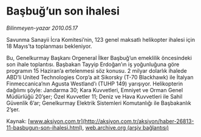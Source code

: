 # Başbuğ’un son ihalesi

*Bilinmeyen-yazar 2010.05.17*

<font class="agenda2NewsSpot">
 Savunma Sanayii İcra Komitesi’nin, 123 genel maksatlı helikopter ihalesi için 18 Mayıs’ta toplanması bekleniyor.
</font>
<font class="newsDetail">
 <p class="MsoNormal">
  Bu, Genelkurmay Başkanı Orgeneral İlker Başbuğ’un emeklilik öncesindeki son ihale toplantısı. Başbakan Tayyip Erdoğan’ın iş yoğunluğuna göre programın 15 Haziran’a ertelenmesi söz konusu. 2 milyar dolarlık ihalede ABD’li United Technologies Corp’a ait Sikorsky (T-70 Blackhawk) ile İtalyan Finmeccanica’nın Agusta Westland’ı (TUHP 149) yarışıyor. Helikopterin dağılımı şöyle: Jandarma 30; Kara Kuvvetleri, Emniyet ve Orman Genel Müdürlüğü 20’şer; Özel Kuvvetler 11; Deniz ve Hava Kuvvetleri ile Sahil Güvenlik 6’ar; Genelkurmay Elektrik Sistemleri Komutanlığı ile Başbakanlık 2’şer.
 </p>
</font>

Kaynak: [www.aksiyon.com.tr](http://aksiyon.com.tr/aksiyon/haber-26813-11-basbugun-son-ihalesi.html), [web.archive.org (arşiv bağlantısı)](http://web.archive.org/web/20101120122826/http://aksiyon.com.tr/aksiyon/haber-26813-11-basbugun-son-ihalesi.html)
